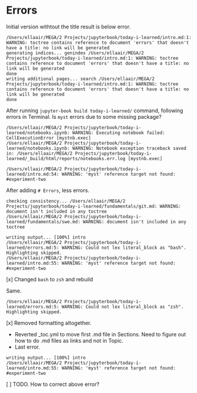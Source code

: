 # Errors

Initial version withtout the title result is below error.

```
/Users/ellaair/MEGA/2 Projects/jupyterbook/today-i-learned/intro.md:1: WARNING: toctree contains reference to document 'errors' that doesn't have a title: no link will be generated
generating indices... genindex /Users/ellaair/MEGA/2 Projects/jupyterbook/today-i-learned/intro.md:1: WARNING: toctree contains reference to document 'errors' that doesn't have a title: no link will be generated
done
writing additional pages... search /Users/ellaair/MEGA/2 Projects/jupyterbook/today-i-learned/intro.md:1: WARNING: toctree contains reference to document 'errors' that doesn't have a title: no link will be generated
done
```

After running `jupyter-book build today-i-learned/` command, following errors in Terminal.
Is `myst` errors due to some missing package?

```
/Users/ellaair/MEGA/2 Projects/jupyterbook/today-i-learned/notebooks.ipynb: WARNING: Executing notebook failed: CellExecutionError [mystnb.exec]
/Users/ellaair/MEGA/2 Projects/jupyterbook/today-i-learned/notebooks.ipynb: WARNING: Notebook exception traceback saved in: /Users/ellaair/MEGA/2 Projects/jupyterbook/today-i-learned/_build/html/reports/notebooks.err.log [mystnb.exec]
```

```
/Users/ellaair/MEGA/2 Projects/jupyterbook/today-i-learned/intro.md:54: WARNING: 'myst' reference target not found: #experiment-two
```

After adding `# Errors`, less errors. 
```
checking consistency... /Users/ellaair/MEGA/2 Projects/jupyterbook/today-i-learned/fundamentals/git.md: WARNING: document isn't included in any toctree
/Users/ellaair/MEGA/2 Projects/jupyterbook/today-i-learned/fundamentals/swe.md: WARNING: document isn't included in any toctree
```

```
writing output... [100%] intro
/Users/ellaair/MEGA/2 Projects/jupyterbook/today-i-learned/errors.md:5: WARNING: Could not lex literal_block as "bash". Highlighting skipped.
/Users/ellaair/MEGA/2 Projects/jupyterbook/today-i-learned/intro.md:55: WARNING: 'myst' reference target not found: #experiment-two
```

[x] Changed `bash` to `zsh` and rebuild

Same.
```
/Users/ellaair/MEGA/2 Projects/jupyterbook/today-i-learned/errors.md:5: WARNING: Could not lex literal_block as "zsh". Highlighting skipped.
```

[x] Removed formatting altogether.

* Reverted _toc.yml to move first .md file in Sections. Need to figure out how to do .md files as links and not in Topic.
* Last error.
```
writing output... [100%] intro                                                            
/Users/ellaair/MEGA/2 Projects/jupyterbook/today-i-learned/intro.md:55: WARNING: 'myst' reference target not found: #experiment-two
```

[ ] TODO. How to correct above error?
